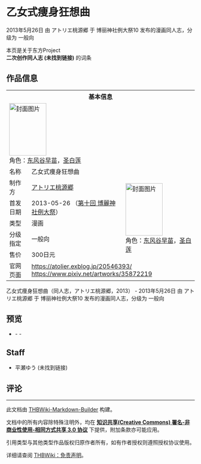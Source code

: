 # 乙女式痩身狂想曲

<!-- source html: G:\repos\THBWiki-Markdown-Builder\THBWikiMarkdown\Temp\main\1\13\ns0%3A%E4%B9%99%E5%A5%B3%E5%BC%8F%E7%97%A9%E8%BA%AB%E7%8B%82%E6%83%B3%E6%9B%B2.html -->

2013年5月26日 由 アトリエ桃源郷 于 博丽神社例大祭10 发布的漫画同人志，分级为 一般向

本页是关于东方Project  
 **二次创作同人志 (未找到链接)** 的词条
## 作品信息

<table><tbody><tr><th colspan="3">基本信息</th></tr><tr><td class="cover-artwork-mobile" colspan="2"><a href="./文件-乙女式痩身狂想曲封面.jpg.md" class="image" title="封面图片"><img alt="封面图片" src="https://upload.thwiki.cc/thumb/a/af/%E4%B9%99%E5%A5%B3%E5%BC%8F%E7%97%A9%E8%BA%AB%E7%8B%82%E6%83%B3%E6%9B%B2%E5%B0%81%E9%9D%A2.jpg/99px-%E4%B9%99%E5%A5%B3%E5%BC%8F%E7%97%A9%E8%BA%AB%E7%8B%82%E6%83%B3%E6%9B%B2%E5%B0%81%E9%9D%A2.jpg" decoding="async" loading="lazy" width="99" height="140" srcset="https://upload.thwiki.cc/thumb/a/af/%E4%B9%99%E5%A5%B3%E5%BC%8F%E7%97%A9%E8%BA%AB%E7%8B%82%E6%83%B3%E6%9B%B2%E5%B0%81%E9%9D%A2.jpg/148px-%E4%B9%99%E5%A5%B3%E5%BC%8F%E7%97%A9%E8%BA%AB%E7%8B%82%E6%83%B3%E6%9B%B2%E5%B0%81%E9%9D%A2.jpg 1.5x, https://upload.thwiki.cc/thumb/a/af/%E4%B9%99%E5%A5%B3%E5%BC%8F%E7%97%A9%E8%BA%AB%E7%8B%82%E6%83%B3%E6%9B%B2%E5%B0%81%E9%9D%A2.jpg/198px-%E4%B9%99%E5%A5%B3%E5%BC%8F%E7%97%A9%E8%BA%AB%E7%8B%82%E6%83%B3%E6%9B%B2%E5%B0%81%E9%9D%A2.jpg 2x" data-file-width="497" data-file-height="703"></a><div class="cover-char">角色：<a href="./东风谷早苗.md" title="东风谷早苗">东风谷早苗</a>，<a href="./圣白莲.md" title="圣白莲">圣白莲</a></div></td>
</tr><tr><td class="label">名称</td><td colspan="2"> 乙女式痩身狂想曲 </td></tr><tr><td class="label">制作方</td><td><a href="./アトリエ桃源郷.md" title="アトリエ桃源郷">アトリエ桃源郷</a></td><td class="cover-artwork" rowspan="5" style="min-width:140px;"><a href="./文件-乙女式痩身狂想曲封面.jpg.md" class="image" title="封面图片"><img alt="封面图片" src="https://upload.thwiki.cc/thumb/a/af/%E4%B9%99%E5%A5%B3%E5%BC%8F%E7%97%A9%E8%BA%AB%E7%8B%82%E6%83%B3%E6%9B%B2%E5%B0%81%E9%9D%A2.jpg/99px-%E4%B9%99%E5%A5%B3%E5%BC%8F%E7%97%A9%E8%BA%AB%E7%8B%82%E6%83%B3%E6%9B%B2%E5%B0%81%E9%9D%A2.jpg" decoding="async" loading="lazy" width="99" height="140" srcset="https://upload.thwiki.cc/thumb/a/af/%E4%B9%99%E5%A5%B3%E5%BC%8F%E7%97%A9%E8%BA%AB%E7%8B%82%E6%83%B3%E6%9B%B2%E5%B0%81%E9%9D%A2.jpg/148px-%E4%B9%99%E5%A5%B3%E5%BC%8F%E7%97%A9%E8%BA%AB%E7%8B%82%E6%83%B3%E6%9B%B2%E5%B0%81%E9%9D%A2.jpg 1.5x, https://upload.thwiki.cc/thumb/a/af/%E4%B9%99%E5%A5%B3%E5%BC%8F%E7%97%A9%E8%BA%AB%E7%8B%82%E6%83%B3%E6%9B%B2%E5%B0%81%E9%9D%A2.jpg/198px-%E4%B9%99%E5%A5%B3%E5%BC%8F%E7%97%A9%E8%BA%AB%E7%8B%82%E6%83%B3%E6%9B%B2%E5%B0%81%E9%9D%A2.jpg 2x" data-file-width="497" data-file-height="703"></a><div class="cover-char">角色：<a href="./东风谷早苗.md" title="东风谷早苗">东风谷早苗</a>，<a href="./圣白莲.md" title="圣白莲">圣白莲</a></div></td>
</tr><tr><td class="label">首发日期</td><td>2013-05-26&#160;（<a href="/展会作品列表?e=%E5%8D%9A%E4%B8%BD%E7%A5%9E%E7%A4%BE%E4%BE%8B%E5%A4%A7%E7%A5%AD%2310">第十回 博麗神社例大祭</a>）</td></tr><tr><td class="label">类型</td><td>漫画</td></tr><tr><td class="label">分级指定</td><td>一般向</td></tr><tr><td class="label">售价</td><td>300日元</td></tr>
<tr><td class="label">官网页面</td><td colspan="2"><a rel="nofollow" class="external free" href="https://atolier.exblog.jp/20546393/">https://atolier.exblog.jp/20546393/</a><br><a rel="nofollow" class="external free" href="https://www.pixiv.net/artworks/35872219">https://www.pixiv.net/artworks/35872219</a></td></tr></tbody></table>

乙女式痩身狂想曲（同人志，アトリエ桃源郷，2013） - 2013年5月26日 由 アトリエ桃源郷 于 博丽神社例大祭10 发布的漫画同人志，分级为 一般向
## 预览
- [](./文件-乙女式痩身狂想曲预览图1.jpg.md)- [](./文件-乙女式痩身狂想曲预览图2.jpg.md)- [](./文件-乙女式痩身狂想曲预览图3.jpg.md)

## Staff
- 平瀬ゆう (未找到链接)

## 评论




---

此文档由 [THBWiki-Markdown-Builder](https://github.com/Delsin-Yu/THBWiki-Markdown-Builder) 构建。

文档中的所有内容除特殊注明外，均在 [**知识共享(Creative Commons) 署名-非商业性使用-相同方式共享 3.0 协议**](https://creativecommons.org/licenses/by-sa/3.0/deed.zh-hans) 下提供，附加条款亦可能应用。

引用类型与其他类型作品版权归原作者所有，如有作者授权则遵照授权协议使用。

详细请查阅 [THBWiki：免责声明](https://thbwiki.cc/THBWiki:%E5%85%8D%E8%B4%A3%E5%A3%B0%E6%98%8E)。

